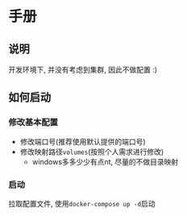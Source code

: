 # 手册

## 说明

开发环境下, 并没有考虑到集群, 因此不做配置 :)

## 如何启动

### 修改基本配置

- 修改端口号(推荐使用默认提供的端口号)
- 修改映射路径`volumes`(按照个人需求进行修改)
  - windows多多少少有点nt, 尽量的不做目录映射

### 启动

拉取配置文件, 使用`docker-compose up -d`启动